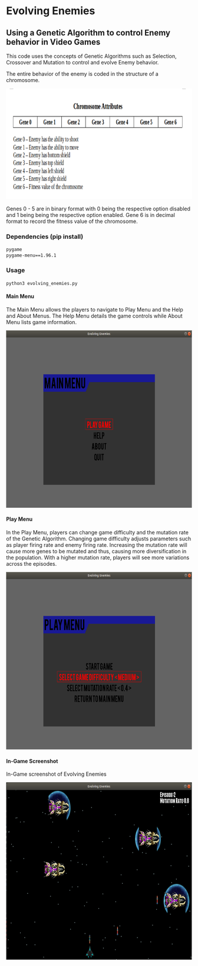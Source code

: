 # Evolving Enemies
## Using a Genetic Algorithm to control Enemy behavior in Video Games

This code uses the concepts of Genetic Algorithms such as Selection, Crossover and Mutation to control and evolve Enemy behavior. 

The entire behavior of the enemy is coded in the structure of a chromosome.

<p align="center">
  <img width="650" height="300" src="https://raw.githubusercontent.com/a-dark-wizard/Adaptive-Gameplay/master/Images/Chromosome_Attributes.png" alt="Chromosome Attributes">
</p>


Genes 0 - 5 are in binary format with 0 being the respective option disabled and 1 being being the respective option enabled.
Gene 6 is in decimal format to record the fitness value of the chromosome.

### Dependencies (pip install)
```
pygame
pygame-menu==1.96.1
```
### Usage

```
python3 evolving_enemies.py
```
#### Main Menu

The Main Menu allows the players to navigate to Play Menu and the Help and About Menus. The Help Menu details the game controls while About Menu lists game information.

<p align="center">
  <img width="640" height="480" src="https://github.com/NeonInc/Adaptive-Gameplay/blob/master/Images/Main_Menu.png">
</p>

#### Play Menu

In the Play Menu, players can change game difficulty and the mutation rate of the Genetic Algorithm. Changing game difficulty adjusts parameters such as player firing rate and enemy firing rate. Increasing the mutation rate will cause more genes to be mutated and thus, causing more diversification in the population. With a higher mutation rate, players will see more variations across the episodes.

<p align="center">
  <img width="640" height="480" src="https://github.com/NeonInc/Adaptive-Gameplay/blob/master/Images/Play_Menu.png">
</p>

#### In-Game Screenshot

In-Game screenshot of Evolving Enemies

<p align="center">
  <img width="640" height="480" src="https://github.com/NeonInc/Adaptive-Gameplay/blob/master/Images/Game_Screenshot.png">
</p>

